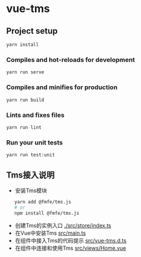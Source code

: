 # vue-tms

## Project setup
```
yarn install
```

### Compiles and hot-reloads for development
```
yarn run serve
```

### Compiles and minifies for production
```
yarn run build
```

### Lints and fixes files
```
yarn run lint
```

### Run your unit tests
```
yarn run test:unit
```


## Tms接入说明
- 安装Tms模块
```bash
   yarn add @fmfe/tms.js
   # or
   npm install @fmfe/tms.js
```
- 创建Tms的实例入口 <a href="./src/store/index.ts">./src/store/index.ts</a>
- 在Vue中安装Tms <a href="src/main.ts">src/main.ts</a>
- 在组件中接入Tms的代码提示 <a href="src/vue-tms.d.ts">src/vue-tms.d.ts</a>
- 在组件中连接和使用Tms <a href="src/views/Home.vue">src/views/Home.vue</a>